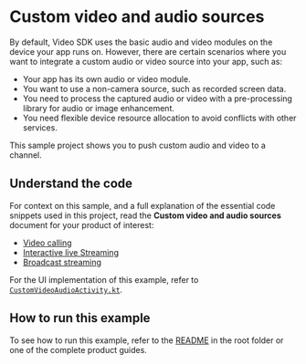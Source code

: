 # Custom video and audio sources

By default, Video SDK uses the basic audio and video modules on the device your app runs on. However, there are certain scenarios where you want to integrate a custom audio or video source into your app, such as:

- Your app has its own audio or video module.
- You want to use a non-camera source, such as recorded screen data.
- You need to process the captured audio or video with a pre-processing library for audio or image enhancement.
- You need flexible device resource allocation to avoid conflicts with other services.

This sample project shows you to push custom audio and video to a channel.

## Understand the code

For context on this sample, and a full explanation of the essential code snippets used in this project, read the **Custom video and audio sources** document for your product of interest:

* [Video calling](https://docs.agora.io/en/video-calling/develop/custom-video-and-audio?platform=android)
* [Interactive live Streaming](https://docs.agora.io/en/interactive-live-streaming/develop/custom-video-and-audio?platform=android)
* [Broadcast streaming](https://docs.agora.io/en/broadcast-streaming/develop/custom-video-and-audio?platform=android)

For the UI implementation of this example, refer to [`CustomVideoAudioActivity.kt`](../android-reference-app/app/src/main/java/io/agora/android_reference_app/CustomVideoAudioActivity.kt).

## How to run this example

To see how to run this example, refer to the [README](../README.md) in the root folder or one of the complete product guides.
